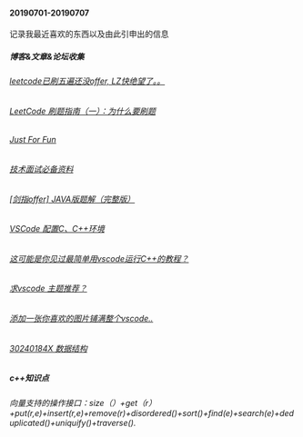 #### 20190701-20190707 
记录我最近喜欢的东西以及由此引申出的信息
##### 博客&文章&论坛收集
###### [leetcode已刷五遍还没offer, LZ快绝望了。。](https://www.1point3acres.com/bbs/thread-168094-1-1.html)
###### [LeetCode 刷题指南（一）：为什么要刷题](https://selfboot.cn/2016/07/24/leetcode_guide_why/)
###### [Just For Fun](https://selfboot.cn/)
###### [技术面试必备资料](https://github.com/CyC2018/CS-Notes)
###### [[剑指offer] JAVA版题解（完整版）](https://zhuanlan.zhihu.com/p/42199771)

###### [VSCode 配置C、C++环境](https://blog.csdn.net/cod_E/article/details/78770846)
###### [这可能是你见过最简单用vscode运行C++的教程？](https://www.bilibili.com/video/av48031668?from=search&seid=15314281826142443218)
###### [求vscode 主题推荐？](https://www.zhihu.com/question/38435139)
###### [添加一张你喜欢的图片铺满整个vscode..](https://marketplace.visualstudio.com/items?itemName=manasxx.background-cover)

###### [30240184X 数据结构](http://www.xuetangx.com/courses/course-v1:TsinghuaX+30240184+sp/courseware/706d387daf2d4495aeb7fea3246a82ce/2e24132b1a8e40ce8b5bd27b60e99b85/)

##### c++知识点
###### 向量支持的操作接口：size（）+get（r）+put(r,e)+insert(r,e)+remove(r)+disordered()+sort()+find(e)+search(e)+deduplicated()+uniquify()+traverse().



